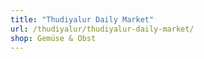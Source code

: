 ```yaml
---
title: "Thudiyalur Daily Market"
url: /thudiyalur/thudiyalur-daily-market/
shop: Gemüse & Obst
---
```


